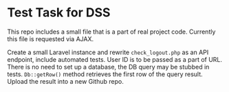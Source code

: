 Test Task for DSS
=================

This repo includes a small file that is a part of real project code. Currently this file is requested via
AJAX.

Create a small Laravel instance and rewrite `check_logout.php` as an API endpoint, include automated tests. 
User ID is to be passed as a part of URL. There is no need to set up a database, the DB query may be stubbed
in tests. `Db::getRow()` method retrieves the first row of the query result. Upload the result into a new 
Github repo.
